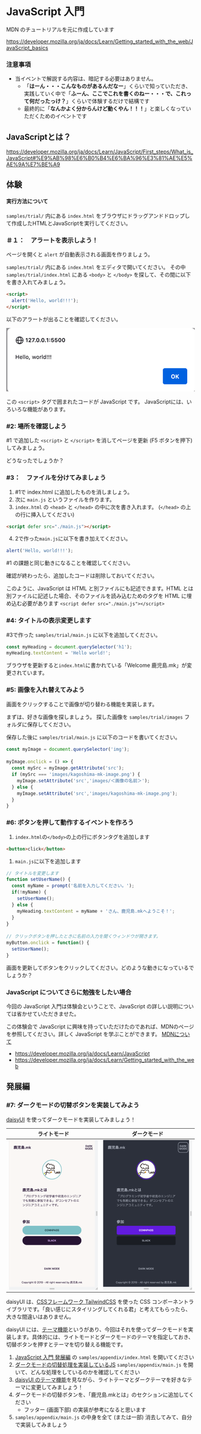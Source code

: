 # JavaScript 入門

MDN のチュートリアルを元に作成しています

https://developer.mozilla.org/ja/docs/Learn/Getting_started_with_the_web/JavaScript_basics

### 注意事項

- 当イベントで解説する内容は、暗記する必要はありません。
  - 「**はーん・・・こんなものがあるんだなー**」くらいで知っていただき、実践していく中で「**ふーん、ここでこれを書くのねー・・・で、これって何だったっけ？**」くらいで体験するだけで結構です
  - 最終的に「**なんかよく分からんけど動くやん！！！**」と楽しくなっていただくためのイベントです


## JavaScriptとは？

https://developer.mozilla.org/ja/docs/Learn/JavaScript/First_steps/What_is_JavaScript#%E9%AB%98%E6%B0%B4%E6%BA%96%E3%81%AE%E5%AE%9A%E7%BE%A9


## 体験

#### 実行方法について
`samples/trial/` 内にある `index.html` をブラウザにドラッグアンドドロップして作成したHTMLとJavaScriptを実行してください。

### ＃１：　アラートを表示しよう！

ページを開くと `alert` が自動表示される画面を作りましょう。

`samples/trial/` 内にある `index.html` をエディタで開いてください。
その中 `samples/trial/index.html` にある `<body>` と `</body>` を探して、その間に以下を書き入れてみましょう。

```html
<script>
  alert('Hello, world!!!');
</script>
```


以下のアラートが出ることを確認してください。

![img](./images/%231_image.png)

この `<script>` タグで囲まれたコードが JavaScript です。
JavaScriptには、いろいろな機能があります。

### #2: 場所を確認しよう

#1 で追加した `<script>` と `</script>` を消してページを更新 (F5 ボタンを押下) してみましょう。

どうなったでしょうか？

### #3：　ファイルを分けてみましょう

1. #1で index.html に追加したものを消しましょう。
2. 次に `main.js` というファイルを作ります。
3. `index.html` の `<head>` と `</head>` の中に次を書き入れます。
  (`</head>` の上の行に挿入してください)

  ```html
  <script defer src="./main.js"></script>
  ```
4. 2で作った`main.js`に以下を書き加えてください。

```js
alert('Hello, world!!!');
```

#1 の課題と同じ動きになることを確認してください。

確認が終わったら、追加したコードは削除しておいてください。

このように、JavaScript は HTML と別ファイルにも記述できます。HTML とは別ファイルに記述した場合、そのファイルを読み込むためのタグを HTML に埋め込む必要があります `<script defer src="./main.js"></script>`

### #4: タイトルの表示変更します

#3で作った `samples/trial/main.js` に以下を追加してください。

```js
const myHeading = document.querySelector('h1');
myHeading.textContent = 'Hello world!';
```

ブラウザを更新すると`index.html`に書かれている「Welcome 鹿児島.mk」が変更されています。

### #5: 画像を入れ替えてみよう

画面をクリックすることで画像が切り替わる機能を実装します。

まずは、好きな画像を探しましょう。
探した画像を `samples/trial/images` フォルダに保存してください。

保存した後に `samples/trial/main.js` に以下のコードを書いてください。

```js
const myImage = document.querySelector('img');

myImage.onclick = () => {
  const mySrc = myImage.getAttribute('src');
  if (mySrc === 'images/kagoshima-mk-image.png') {
    myImage.setAttribute('src','images/＜画像の名前＞');
  } else {
    myImage.setAttribute('src','images/kagoshima-mk-image.png');
  }
}
```

### #6: ボタンを押して動作するイベントを作ろう

1. `index.html`の`</body>`の上の行にボタンタグを追加します
  ```html
  <button>click</button>
  ```
1. `main.js`に以下を追加します
  ```js
  // タイトルを変更します
  function setUserName() {
    const myName = prompt('名前を入力してください。');
    if(!myName) {
      setUserName();
    } else {
      myHeading.textContent = myName + 'さん、鹿児島.mkへようこそ！';
    }
  }

  // クリックボタンを押したときに名前の入力を聞くウィンドウが開きます。
  myButton.onclick = function() {
    setUserName();
  }
  ```

画面を更新してボタンをクリックしてください。どのような動きになっているでしょうか？

### JavaScript についてさらに勉強をしたい場合

今回の JavaScript 入門は体験会ということで、JavaScript の詳しい説明については省かせていただきませた。

この体験会で JavaScript に興味を持っていただけたのであれば、MDNのページを参照してください。詳しく JavaScript を学ぶことができます。
[MDNについて](https://developer.mozilla.org/ja/docs/MDN)

- https://developer.mozilla.org/ja/docs/Learn/JavaScript
- https://developer.mozilla.org/ja/docs/Learn/Getting_started_with_the_web


## 発展編

### #7: ダークモードの切替ボタンを実装してみよう

[daisyUI](https://daisyui.com/) を使ってダークモードを実装してみましょう！

|ライトモード|ダークモード
|---|---
|![ライトモードスクショ](./images/%237_light_mode.png)|![ダークモードスクショ](./images/%237_dark_mode.png)

daisyUI は、[CSSフレームワーク TailwindCSS](https://tailwindcss.com/) を使った CSS コンポーネントライブラリです。「良い感じにスタイリングしてくれる君」と考えてもらったら、大きな間違いはありません。

daisyUI には、[テーマ機能](https://daisyui.com/docs/themes/)というがあり、今回はそれを使ってダークモードを実装します。具体的には、ライトモードとダークモードのテーマを指定しておき、切替ボタンを押すとテーマを切り替える機能です。

1. [JavaScript 入門 発展編](./samples/appendix/) の `samples/appendix/index.html` を開いてください
2. [ダークモードの切替処理を実装しているJS](./samples/appendix/main.js) `samples/appendix/main.js` を開いて、どんな処理をしているのかを確認してください
3. [daisyUI のテーマ機能](https://daisyui.com/docs/themes/)を見ながら、ライトテーマとダークテーマを好きなテーマに変更してみましょう！
4. ダークモードの切替ボタンを、「鹿児島.mkとは」のセクションに追加してください
   - フッター (画面下部) の実装が参考になると思います
5. `samples/appendix/main.js` の中身を全て (または一部) 消去してみて、自分で実装してみましょう

